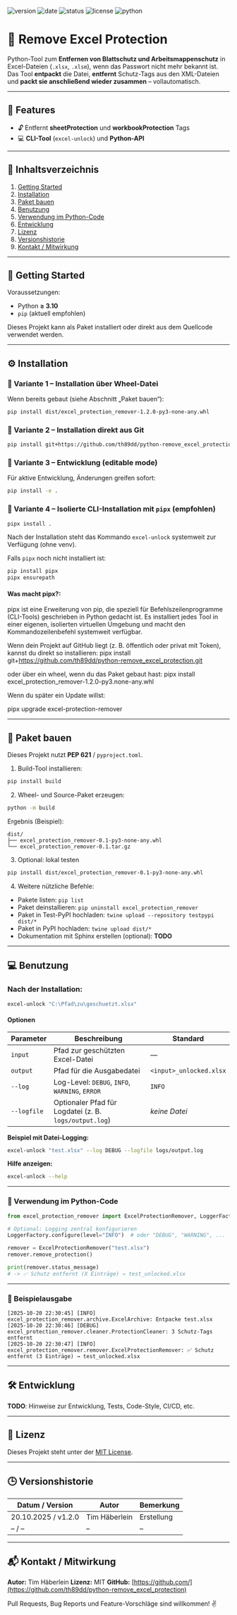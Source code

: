 ![version](https://img.shields.io/badge/version-1.2.0-blue.svg)
![date](https://img.shields.io/badge/date-20.10.2025-green.svg)
![status](https://img.shields.io/badge/status-running-green.svg)
![license](https://img.shields.io/badge/license-MIT-lightgrey.svg)
![python](https://img.shields.io/badge/python-%E2%89%A53.10-blue.svg)

# 🧩 Remove Excel Protection

Python-Tool zum **Entfernen von Blattschutz und Arbeitsmappenschutz** in Excel-Dateien (`.xlsx`, `.xlsm`), wenn das Passwort nicht mehr bekannt ist.
Das Tool **entpackt** die Datei, **entfernt** Schutz-Tags aus den XML-Dateien und **packt sie anschließend wieder zusammen** – vollautomatisch.

---

## 🚀 Features

* 🔓 Entfernt **sheetProtection** und **workbookProtection** Tags
* 💻 **CLI-Tool** (`excel-unlock`) und **Python-API**

---

## 📙 Inhaltsverzeichnis

1. [Getting Started](#-getting-started)
2. [Installation](#-installation)
3. [Paket bauen](#-paket-bauen)
4. [Benutzung](#-benutzung)
5. [Verwendung im Python-Code](#-verwendung-im-python-code)
7. [Entwicklung](#-entwicklung)
8. [Lizenz](#-lizenz)
9. [Versionshistorie](#-versionshistorie)
10. [Kontakt / Mitwirkung](#-kontakt--mitwirkung)

---

## 🧽 Getting Started

Voraussetzungen:

* Python **≥ 3.10**
* `pip` (aktuell empfohlen)

Dieses Projekt kann als Paket installiert oder direkt aus dem Quellcode verwendet werden.

---

## ⚙️ Installation

### 🔹 Variante 1 – Installation über Wheel-Datei

Wenn bereits gebaut (siehe Abschnitt „Paket bauen“):

```bash
pip install dist/excel_protection_remover-1.2.0-py3-none-any.whl
```

### 🔹 Variante 2 – Installation direkt aus Git

```bash
pip install git+https://github.com/th89dd/python-remove_excel_protection.git
```

### 🔹 Variante 3 – Entwicklung (editable mode)

Für aktive Entwicklung, Änderungen greifen sofort:

```bash
pip install -e .
```

### 🔹 Variante 4 – Isolierte CLI-Installation mit `pipx` (empfohlen)

```bash
pipx install .
```

Nach der Installation steht das Kommando `excel-unlock` systemweit zur Verfügung (ohne venv).

Falls `pipx` noch nicht installiert ist:
```bash
pip install pipx
pipx ensurepath
```

#### Was macht pipx?:

pipx ist eine Erweiterung von pip, die speziell für Befehlszeilenprogramme (CLI-Tools) geschrieben in Python gedacht ist.
Es installiert jedes Tool in einer eigenen, isolierten virtuellen Umgebung und macht den Kommandozeilenbefehl systemweit verfügbar.

Wenn dein Projekt auf GitHub liegt (z. B. öffentlich oder privat mit Token), kannst du direkt so installieren:
pipx install git+https://github.com/th89dd/python-remove_excel_protection.git

oder über ein wheel, wenn du das Paket gebaut hast:
pipx install excel_protection_remover-1.2.0-py3.none-any.whl

Wenn du später ein Update willst:

pipx upgrade excel-protection-remover

---

## 🔨 Paket bauen

Dieses Projekt nutzt **PEP 621** / `pyproject.toml`.

1. Build-Tool installieren:

```bash
pip install build
```

2. Wheel- und Source-Paket erzeugen:

```bash
python -m build
```

Ergebnis (Beispiel):

```
dist/
├── excel_protection_remover-0.1-py3-none-any.whl
└── excel_protection_remover-0.1.tar.gz
```

3. Optional: lokal testen

```bash
pip install dist/excel_protection_remover-0.1-py3-none-any.whl
```

4. Weitere nützliche Befehle:
* Pakete listen: `pip list`
* Paket deinstallieren: `pip uninstall excel_protection_remover`
* Paket in Test-PyPI hochladen: `twine upload --repository testpypi dist/*`
* Paket in PyPI hochladen: `twine upload dist/*`
* Dokumentation mit Sphinx erstellen (optional):
  **TODO**

---

## 💻 Benutzung

### Nach der Installation:

```bash
excel-unlock "C:\Pfad\zu\geschuetzt.xlsx"
```

#### Optionen

| Parameter   | Beschreibung                                           | Standard                |
| ----------- | ------------------------------------------------------ | ----------------------- |
| `input`     | Pfad zur geschützten Excel-Datei                       | —                       |
| `output`    | Pfad für die Ausgabedatei                              | `<input>_unlocked.xlsx` |
| `--log`     | Log-Level: `DEBUG`, `INFO`, `WARNING`, `ERROR`         | `INFO`                  |
| `--logfile` | Optionaler Pfad für Logdatei (z. B. `logs/output.log`) | *keine Datei*           |

**Beispiel mit Datei-Logging:**

```bash
excel-unlock "test.xlsx" --log DEBUG --logfile logs/output.log
```

**Hilfe anzeigen:**

```bash
excel-unlock --help
```

---

### 🧩 Verwendung im Python-Code

```python
from excel_protection_remover import ExcelProtectionRemover, LoggerFactory

# Optional: Logging zentral konfigurieren
LoggerFactory.configure(level="INFO")  # oder "DEBUG", "WARNING", ...

remover = ExcelProtectionRemover("test.xlsx")
remover.remove_protection()

print(remover.status_message)
# -> ✅ Schutz entfernt (X Einträge) → test_unlocked.xlsx
```

---

### 🗾 Beispielausgabe

```
[2025-10-20 22:30:45] [INFO] excel_protection_remover.archive.ExcelArchive: Entpacke test.xlsx
[2025-10-20 22:30:46] [DEBUG] excel_protection_remover.cleaner.ProtectionCleaner: 3 Schutz-Tags entfernt
[2025-10-20 22:30:47] [INFO] excel_protection_remover.remover.ExcelProtectionRemover: ✅ Schutz entfernt (3 Einträge) → test_unlocked.xlsx
```

---

## 🛠️ Entwicklung

**TODO**: Hinweise zur Entwicklung, Tests, Code-Style, CI/CD, etc.

---

## 🪪 Lizenz

Dieses Projekt steht unter der [MIT License](LICENSE).

---

## 🕒 Versionshistorie

| Datum / Version     | Autor         | Bemerkung  |
|---------------------| ------------- |------------|
| 20.10.2025 / v1.2.0 | Tim Häberlein | Erstellung |
| – / –               | –             | –          |

---

## 📬 Kontakt / Mitwirkung

**Autor:** Tim Häberlein
**Lizenz:** MIT
**GitHub:** [https://github.com/](https://github.com/th89dd/python-remove_excel_protection)

Pull Requests, Bug Reports und Feature-Vorschläge sind willkommen! ✌️
